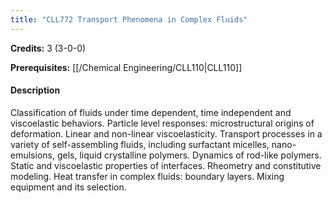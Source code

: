 ```yaml
---
title: "CLL772 Transport Phenomena in Complex Fluids"
---
```

**Credits:** 3 (3-0-0)

**Prerequisites:** [[/Chemical Engineering/CLL110|CLL110]]

#### Description
Classification of fluids under time dependent, time independent and viscoelastic behaviors. Particle level responses: microstructural origins of deformation. Linear and non-linear viscoelasticity. Transport processes in a variety of self-assembling fluids, including surfactant micelles, nano-emulsions, gels, liquid crystalline polymers. Dynamics of rod-like polymers. Static and viscoelastic properties of interfaces. Rheometry and constitutive modeling. Heat transfer in complex fluids: boundary layers. Mixing equipment and its selection.